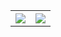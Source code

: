 <table style="width:100%">
  <tr>
    <th><img src="https://github-readme-stats.vercel.app/api?username=ncduy0303&show_icons=true&hide_border=true" /></th>
    <th><img src="https://github-readme-stats.vercel.app/api/top-langs/?username=ncduy0303&layout=compact&langs_count=6" /></th>
  </tr>
</table>

<!--
**ncduy0303/ncduy0303** is a ✨ _special_ ✨ repository because its `README.md` (this file) appears on your GitHub profile.

Here are some ideas to get you started:

- 🔭 I’m currently working on ...
- 🌱 I’m currently learning ...
- 👯 I’m looking to collaborate on ...
- 🤔 I’m looking for help with ...
- 💬 Ask me about ...
- 📫 How to reach me: ...
- 😄 Pronouns: ...
- ⚡ Fun fact: ...
-->
